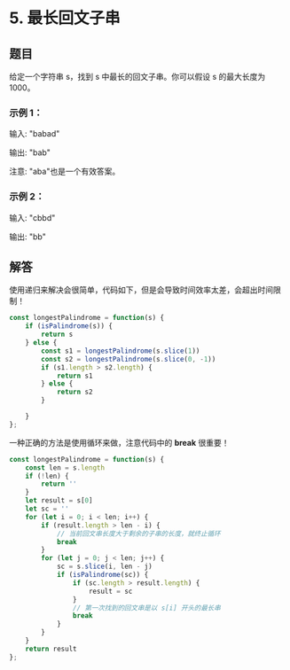 # 5. 最长回文子串

## 题目

给定一个字符串 s，找到 s 中最长的回文子串。你可以假设 s 的最大长度为1000。

### 示例 1：

输入: "babad"

输出: "bab"

注意: "aba"也是一个有效答案。

### 示例 2：

输入: "cbbd"

输出: "bb"

## 解答

使用递归来解决会很简单，代码如下，但是会导致时间效率太差，会超出时间限制！

```js
const longestPalindrome = function(s) {
    if (isPalindrome(s)) {
        return s
    } else {
        const s1 = longestPalindrome(s.slice(1))
        const s2 = longestPalindrome(s.slice(0, -1))
        if (s1.length > s2.length) {
            return s1
        } else {
            return s2
        }

    }
};
```

一种正确的方法是使用循环来做，注意代码中的 **break** 很重要！

```js
const longestPalindrome = function(s) {
    const len = s.length
    if (!len) {
        return ''
    }
    let result = s[0]
    let sc = ''
    for (let i = 0; i < len; i++) {
        if (result.length > len - i) {
            // 当前回文串长度大于剩余的子串的长度，就终止循环
            break
        }
        for (let j = 0; j < len; j++) {
            sc = s.slice(i, len - j)
            if (isPalindrome(sc)) {
                if (sc.length > result.length) {
                    result = sc
                }
                // 第一次找到的回文串是以 s[i] 开头的最长串
                break
            }
        }
    }
    return result
};
```
